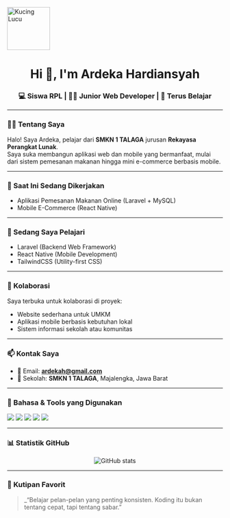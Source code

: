 
<img src="https://images.app.goo.gl/qBHfR3kUcCC31bhE8" alt="Kucing Lucu" width="100">
<h1 align="center">Hi 👋, I'm Ardeka Hardiansyah</h1>
<h3 align="center">💻 Siswa RPL  | 👨‍💻 Junior Web Developer | 🎯 Terus Belajar</h3>

---

### 🙋‍♂️ Tentang Saya

Halo! Saya Ardeka, pelajar dari **SMKN 1 TALAGA** jurusan **Rekayasa Perangkat Lunak**.  
Saya suka membangun aplikasi web dan mobile yang bermanfaat, mulai dari sistem pemesanan makanan hingga mini e-commerce berbasis mobile.

---

### 🚀 Saat Ini Sedang Dikerjakan

- Aplikasi Pemesanan Makanan Online (Laravel + MySQL)
- Mobile E-Commerce (React Native)

---

### 🌱 Sedang Saya Pelajari

- Laravel (Backend Web Framework)
- React Native (Mobile Development)
- TailwindCSS (Utility-first CSS)

---

### 🤝 Kolaborasi

Saya terbuka untuk kolaborasi di proyek:
- Website sederhana untuk UMKM
- Aplikasi mobile berbasis kebutuhan lokal
- Sistem informasi sekolah atau komunitas

---

### 📫 Kontak Saya

- 📧 Email: **ardekah@gmail.com**
- 🏫 Sekolah: **SMKN 1 TALAGA**, Majalengka, Jawa Barat

---

### 🧰 Bahasa & Tools yang Digunakan

<p align="left">
  <img src="https://img.shields.io/badge/PHP-777BB4?style=for-the-badge&logo=php&logoColor=white" />
  <img src="https://img.shields.io/badge/Laravel-F55247?style=for-the-badge&logo=laravel&logoColor=white" />
  <img src="https://img.shields.io/badge/MySQL-00758F?style=for-the-badge&logo=mysql&logoColor=white" />
  <img src="https://img.shields.io/badge/HTML5-E34F26?style=for-the-badge&logo=html5&logoColor=white" />
  <img src="https://img.shields.io/badge/CSS3-1572B6?style=for-the-badge&logo=css3&logoColor=white" />
</p>

---

### 📊 Statistik GitHub

<p align="center">
  <img src="https://github-readme-stats.vercel.app/api?username=hardiansyah2&show_icons=true&theme=radical" alt="GitHub stats" />
</p>

---

### 💬 Kutipan Favorit

> _“Belajar pelan-pelan yang penting konsisten. Koding itu bukan tentang cepat, tapi tentang sabar.”
